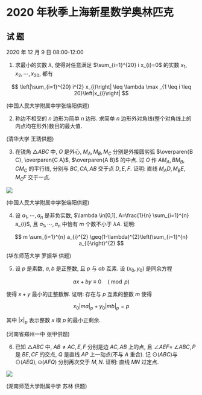 # 2020 年秋季上海新星数学奥林匹克 

## 试 题

2020 年 12 月 9 日 08:00-12:00

1. 求最小的实数 $\lambda$, 使得对任意满足 $\sum_{i=1}^{20} i x_{i}=0$ 的实数 $x_{1}, x_{2}, \cdots, x_{20}$, 都有

$$
\left|\sum_{i=1}^{20} i^{2} x_{i}\right| \leq \lambda \max _{1 \leq i \leq 20}\left|x_{i}\right|
$$

(中国人民大学附属中学张端阳供题)

2. 称边不相交的 $n$ 边形为简单 $n$ 边形. 求简单 $n$ 边形外对角线(整个对角线上的内点均在形外)数目的最大值.

(清华大学 王琇供题)

3. 在锐角 $\triangle A B C$ 中, $O$ 是外心, $M_{A}, M_{B}, M_{C}$ 分别是外接圆劣弧 $\overparen{B C}, \overparen{C A}$, $\overparen{A B}$ 的中点. 过 $O$ 作 $A M_{A}, B M_{B}, C M_{C}$ 的平行线, 分别与 $B C, C A, A B$ 交于点 $D, E, F$. 证明: 直线 $M_{A} D, M_{B} E, M_{C} F$ 交于一点.

![](https://cdn.mathpix.com/cropped/2024_02_26_0d9bdd3da547b8b27879g-1.jpg?height=603&width=606&top_left_y=1920&top_left_x=725)

(中国人民大学附属中学张端阳供题)

4. 设 $a_{1}, \cdots, a_{n}$ 是非负实数, $\lambda \in[0,1], A=\frac{1}{n} \sum_{i=1}^{n} a_{i}$, 且 $a_{1}, \cdots, a_{n}$ 中恰有 $m$ 个数不小于 $\lambda A$. 证明:

$$
m \sum_{i=1}^{n} a_{i}^{2} \geq(1-\lambda)^{2}\left(\sum_{i=1}^{n} a_{i}\right)^{2}
$$

(华东师范大学 罗振华 供题)

5. 设 $p$ 是素数, $a, b$ 是正整数, 且 $p$ 与 $a b$ 互素. 设 $\left(x_{0}, y_{0}\right)$ 是同余方程

$$
a x+b y \equiv 0 \quad(\bmod p)
$$

使得 $x+y$ 最小的正整数解. 证明: 存在与 $p$ 互素的整数 $m$ 使得

$$
x_{0}|m a|_{p}+y_{0}|m b|_{p}=p
$$

其中 $|x|_{p}$ 表示整数 $x$ 模 $p$ 的最小正剩余.

(河南省郑州一中 张甲供题)

6. 已知 $\triangle A B C$ 中, $A B \neq A C, E, F$ 分别是边 $A C, A B$ 上的点, 且 $\angle A E F=$ $\angle A B C, P$ 是 $B E, C F$ 的交点, $Q$ 是直线 $A P$ 上一动点(不与 $A$ 重合). 记 $\odot(A B C)$与 $\odot(A E Q), \odot(A F Q)$ 分别再次交于 $M, N$. 证明: 直线 $M N$ 过定点.

![](https://cdn.mathpix.com/cropped/2024_02_26_0d9bdd3da547b8b27879g-2.jpg?height=628&width=713&top_left_y=1642&top_left_x=680)

(湖南师范大学附属中学 苏林 供题)

